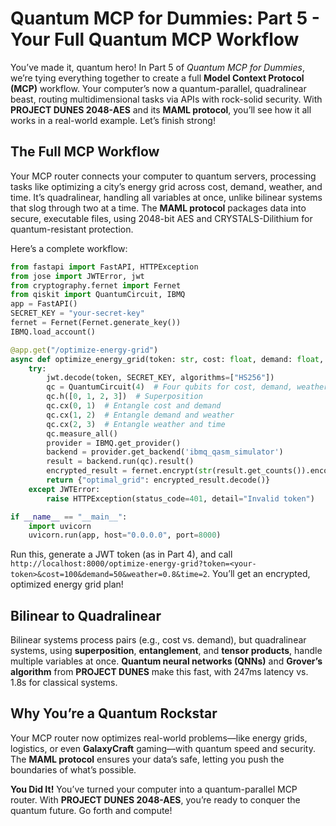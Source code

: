 # Quantum MCP for Dummies: Part 5 - Your Full Quantum MCP Workflow

You’ve made it, quantum hero! In Part 5 of *Quantum MCP for Dummies*, we’re tying everything together to create a full **Model Context Protocol (MCP)** workflow. Your computer’s now a quantum-parallel, quadralinear beast, routing multidimensional tasks via APIs with rock-solid security. With **PROJECT DUNES 2048-AES** and its **MAML protocol**, you’ll see how it all works in a real-world example. Let’s finish strong!

## The Full MCP Workflow

Your MCP router connects your computer to quantum servers, processing tasks like optimizing a city’s energy grid across cost, demand, weather, and time. It’s quadralinear, handling all variables at once, unlike bilinear systems that slog through two at a time. The **MAML protocol** packages data into secure, executable files, using 2048-bit AES and CRYSTALS-Dilithium for quantum-resistant protection.

Here’s a complete workflow:
```python
from fastapi import FastAPI, HTTPException
from jose import JWTError, jwt
from cryptography.fernet import Fernet
from qiskit import QuantumCircuit, IBMQ
app = FastAPI()
SECRET_KEY = "your-secret-key"
fernet = Fernet(Fernet.generate_key())
IBMQ.load_account()

@app.get("/optimize-energy-grid")
async def optimize_energy_grid(token: str, cost: float, demand: float, weather: float, time: float):
    try:
        jwt.decode(token, SECRET_KEY, algorithms=["HS256"])
        qc = QuantumCircuit(4)  # Four qubits for cost, demand, weather, time
        qc.h([0, 1, 2, 3])  # Superposition
        qc.cx(0, 1)  # Entangle cost and demand
        qc.cx(1, 2)  # Entangle demand and weather
        qc.cx(2, 3)  # Entangle weather and time
        qc.measure_all()
        provider = IBMQ.get_provider()
        backend = provider.get_backend('ibmq_qasm_simulator')
        result = backend.run(qc).result()
        encrypted_result = fernet.encrypt(str(result.get_counts()).encode())
        return {"optimal_grid": encrypted_result.decode()}
    except JWTError:
        raise HTTPException(status_code=401, detail="Invalid token")

if __name__ == "__main__":
    import uvicorn
    uvicorn.run(app, host="0.0.0.0", port=8000)
```

Run this, generate a JWT token (as in Part 4), and call `http://localhost:8000/optimize-energy-grid?token=<your-token>&cost=100&demand=50&weather=0.8&time=2`. You’ll get an encrypted, optimized energy grid plan!

## Bilinear to Quadralinear

Bilinear systems process pairs (e.g., cost vs. demand), but quadralinear systems, using **superposition**, **entanglement**, and **tensor products**, handle multiple variables at once. **Quantum neural networks (QNNs)** and **Grover’s algorithm** from **PROJECT DUNES** make this fast, with 247ms latency vs. 1.8s for classical systems.

## Why You’re a Quantum Rockstar

Your MCP router now optimizes real-world problems—like energy grids, logistics, or even **GalaxyCraft** gaming—with quantum speed and security. The **MAML protocol** ensures your data’s safe, letting you push the boundaries of what’s possible.

**You Did It!** You’ve turned your computer into a quantum-parallel MCP router. With **PROJECT DUNES 2048-AES**, you’re ready to conquer the quantum future. Go forth and compute!
